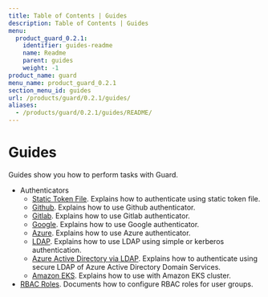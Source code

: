 ```yaml
---
title: Table of Contents | Guides
description: Table of Contents | Guides
menu:
  product_guard_0.2.1:
    identifier: guides-readme
    name: Readme
    parent: guides
    weight: -1
product_name: guard
menu_name: product_guard_0.2.1
section_menu_id: guides
url: /products/guard/0.2.1/guides/
aliases:
  - /products/guard/0.2.1/guides/README/
---
```


# Guides

Guides show you how to perform tasks with Guard.

- Authenticators
  - [Static Token File](/products/guard/0.2.1/guides/authenticator/static_token_file). Explains how to authenticate using static token file.
  - [Github](/products/guard/0.2.1/guides/authenticator/github). Explains how to use Github authenticator.
  - [Gitlab](/products/guard/0.2.1/guides/authenticator/gitlab). Explains how to use Gitlab authenticator.
  - [Google](/products/guard/0.2.1/guides/authenticator/google). Explains how to use Google authenticator.
  - [Azure](/products/guard/0.2.1/guides/authenticator/azure). Explains how to use Azure authenticator.
  - [LDAP](/products/guard/0.2.1/guides/authenticator/ldap). Explains how to use LDAP using simple or kerberos authentication.
  - [Azure Active Directory via LDAP](/products/guard/0.2.1/guides/authenticator/ldap_azure). Explains how to authenticate using secure LDAP of Azure Active Directory Domain Services.
  - [Amazon EKS](/products/guard/0.2.1/guides/authenticator/aws_eks). Explains how to use with Amazon EKS cluster.
- [RBAC Roles](/products/guard/0.2.1/guides/rbac). Documents how to configure RBAC roles for user groups.
